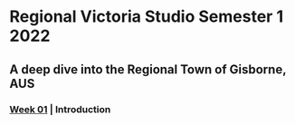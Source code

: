 # Regional Victoria Studio Semester 1 2022

## A deep dive into the Regional Town of Gisborne, AUS

### <a href='https://bridieotoole.github.io/codewords/week_01/'>Week 01</a>  |  Introduction
